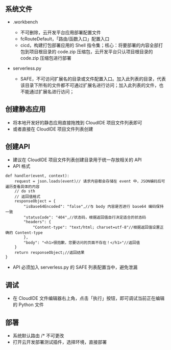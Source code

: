 ## 系统文件

- .workbench
  - 不可删除，云开发平台应用部署配置文件
  - fcRouteDefault，「路由/函数入口」配置入口
  - cicd，构建打包部署应用的 Shell 指令集；核心：将要部署的内容全部打包到项目根目录的 code.zip 压缩包，云开发平台只认项目根目录的 code.zip 压缩包进行部署

- serverless.py
  - SAFE，不可访问扩展名的目录或文件配置入口。加入此列表的目录，代表该目录下所有的文件都不可通过扩展名进行访问；加入此列表的文件，也不能通过扩展名进行访问；

## 创建静态应用
- 将本地开发好的静态应用直接拖拽到 CloudIDE 项目文件列表即可
- 或者直接在 CloudIDE 项目文件列表创建

## 创建API
- 建议在 CloudIDE 项目文件列表创建目录用于统一存放相关的 API
- API 格式
```
def handler(event, context):
    request = json.loads(event)// 请求内容都会存储在 event 中，JSON编码后可遍历查看具体的内容
    // do sth
    // 返回值格式
    responseObject = {
        "isBase64Encoded": "false",//与 body 内容是否进行 base64 编码保持一致
        "statusCode": "404",//状态码，根据返回值自行决定适合的状态码
        "headers": {
        	"Content-type": "text/html; charset=utf-8"//根据返回值设置正确的 Content-type
        },
        "body": "<h1>很抱歉，您要访问的页面不存在！</h1>"//返回值
    }
    return responseObject;//返回结果
}
```
- API 必须加入 serverless.py 的 SAFE 列表配置当中，避免泄漏

## 调试
- 在 CloudIDE 文件编辑器右上角，点击「执行」按钮，即可调试当前正在编辑的 Python 文件

## 部署
- 系统默认路由 /* 不可更改
- 打开云开发部署测试插件，选择环境，直接部署
